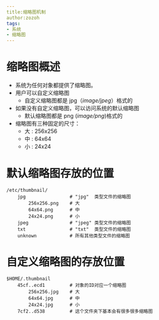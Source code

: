 ```yaml
---
title:缩略图机制
author:zozoh
tags:
- 系统
- 缩略图
---
```


# 缩略图概述

* 系统为任何对象都提供了缩略图。
* 用户可以自定义缩略图
    * 自定义缩略图都是 jpg（*image/jpeg*）格式的
* 如果没有自定义缩略图，可以访问系统的默认缩略图
    * 默认缩略图都是 png (*image/png*)格式的
* 缩略图有三种固定的尺寸：
    * 大 : 256x256
    * 中 : 64x64
    * 小 : 24x24

# 默认缩略图存放的位置

```
/etc/thumbnail/
    jpg                # "jpg"  类型文件的缩略图
        256x256.png    # 大
        64x64.png      # 中
        24x24.png      # 小
    jpeg               # "jpeg" 类型文件的缩略图
    txt                # "txt"  类型文件的缩略图
    unknown            # 所有其他类型文件的缩略图
```

# 自定义缩略图的存放位置

```
$HOME/.thumbnail
    45cf..ecd1         # 对象的ID对应一个缩略图
        256x256.jpg    # 大
        64x64.jpg      # 中
        24x24.jpg      # 小
    7cf2..d538         # 这个文件夹下基本会有很多很多缩略图
```















